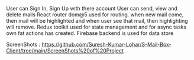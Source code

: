 User can Sign In, Sign Up with there account
User can send, view and delete mails
React router dom@5 used for routing.
when new mail come, then mail will be highlighted and when user see
that mail, then highlighting will remove.
Redux toolkit used for state management and for async tasks own fat
actions has created.
Firebase backend is used for data store

ScreenShots : https://github.com/Suresh-Kumar-Lohar/S-Mail-Box-Client/tree/main/ScreenShots%20of%20Project
